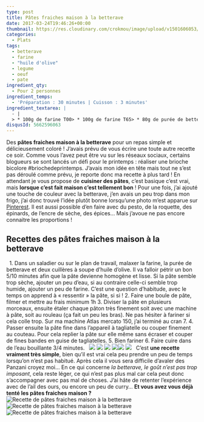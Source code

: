 ```yaml
---
type: post
title: Pâtes fraiches maison à la betterave
date: 2017-03-24T19:46:26+00:00
thumbnail: https://res.cloudinary.com/crokmou/image/upload/v1501606053/recette-pates-fraiches-maison-betterave-crokmou-blog-cuisine-voyage-1-8-73x110_c0zr8b.jpg
categories: 
  - Plats
tags: 
  - betterave
  - farine
  - "huile d'olive"
  - legume
  - oeuf
  - pate
ingredient_qty: 
  - Pour 2 personnes
ingredient_temps: 
  - 'Préparation : 30 minutes | Cuisson : 3 minutes'
ingredient_textarea: |
  - |
  > * 100g de farine T00> * 100g de farine T65> * 80g de purée de betterave> * eau> * 2 càs huile d'olive ([Kalios](http://mykalios.com/) pour moi)
disqusId: 5662596063
---
```


Des **pâtes fraiches maison à la betterave** pour un repas simple et délicieusement coloré ! J’avais prévu de vous écrire une toute autre recette ce soir. Comme vous l’avez peut être vu sur les réseaux sociaux, certains blogueurs se sont lancés un défi pour le printemps : réaliser une brioche bicolore #briochedeprintemps. J’avais mon idée en tête mais tout ne s’est pas déroulé comme prévu, je reporte donc ma recette à plus tard ! En attendant je vous propose de **cuisiner des pâtes**, c’est basique c’est vrai, mais **lorsque c’est fait maison c’est tellement bon** ! Pour une fois, j’ai ajouté une touche de couleur avec la betterave, j’en avais un peu trop dans mon frigo, j’ai donc trouvé l’idée plutôt bonne lorsqu’une photo m’est apparue sur [Pinterest](https://www.pinterest.com/blogcrokmou/). Il est aussi possible d’en faire avec du pesto, de la roquette, des épinards, de l’encre de sèche, des épices… Mais j’avoue ne pas encore connaitre les proportions !    

## **Recettes des pâtes fraiches maison à la betterave**

  1\. Dans un saladier ou sur le plan de travail, malaxer la farine, la purée de betterave et deux cuillères à soupe d’huile d’olive. Il va falloir pétrir un bon 5/10 minutes afin que la pâte devienne homogène et lisse. Si la pâte semble trop sèche, ajouter un peu d’eau, si au contraire celle-ci semble trop humide, ajouter un peu de farine. C’est une question d’habitude, avec le temps on apprend à « ressentir » la pâte, si si ! 2\. Faire une boule de pâte, filmer et mettre au frais minimum 1h 3\. Diviser la pâte en plusieurs morceaux, ensuite étaler chaque pâton très finement soit avec une machine à pâte, soit au rouleau (ça fait un peu les bras). Ne pas hésiter à fariner si cela colle trop. Sur ma machine Atlas mercato 150, j’ai terminé au cran 7. 4\. Passer ensuite la pâte fine dans l’appareil à tagliatelle ou couper finement au couteau. Pour cela replier la pâte sur elle même sans écraser et couper de fines bandes en guise de tagliatelles. 5\. Bien fariner 6\. Faire cuire dans de l’eau bouillante 3/4 minutes.   ![](https://res.cloudinary.com/crokmou/image/upload/v1501606058/recette-pates-fraiches-maison-betterave-crokmou-blog-cuisine-voyage-1_fiw2ne.jpg) ![](https://res.cloudinary.com/crokmou/image/upload/v1501606048/recette-pates-fraiches-maison-betterave-crokmou-blog-cuisine-voyage-1-1_fmdjxd.jpg) ![](https://res.cloudinary.com/crokmou/image/upload/v1501606047/recette-pates-fraiches-maison-betterave-crokmou-blog-cuisine-voyage-1-2_tbnj7b.jpg) ![](https://res.cloudinary.com/crokmou/image/upload/v1501606062/recette-pates-fraiches-maison-betterave-crokmou-blog-cuisine-voyage-1-10_ikas9q.jpg)![](https://res.cloudinary.com/crokmou/image/upload/v1501606054/recette-pates-fraiches-maison-betterave-crokmou-blog-cuisine-voyage-1-4_zl8sm6.jpg) ![](https://res.cloudinary.com/crokmou/image/upload/v1501606052/recette-pates-fraiches-maison-betterave-crokmou-blog-cuisine-voyage-1-3_m2tvxx.jpg)   C’est **une recette vraiment très simple**, bien qu’il est vrai cela peu prendre un peu de temps lorsqu’on n’est pas habitué. Après cela il vous sera difficile d’avaler des Panzani croyez moi… En ce qui concerne _la betterave, le goût n’est pas trop imposant_, cela reste léger, ce qui n’est pas plus mal car cela peut donc s’accompagner avec pas mal de choses. J’ai hâte de retenter l’expérience avec de l’ail des ours, ou encore un peu de curry… **Et vous avez vous déjà tenté les pâtes fraiches maison ?**   ![Recette de pâtes fraiches maison à la betterave](https://res.cloudinary.com/crokmou/image/upload/v1501606061/recette-pates-fraiches-maison-betterave-crokmou-blog-cuisine-voyage-1-6_zupjii.jpg "Recette de pâtes fraiches maison à la betterave") ![Recette de pâtes fraiches maison à la betterave](https://res.cloudinary.com/crokmou/image/upload/v1501606055/recette-pates-fraiches-maison-betterave-crokmou-blog-cuisine-voyage-1-5_eys6of.jpg "Recette de pâtes fraiches maison à la betterave")![Recette de pâtes fraiches maison à la betterave](https://res.cloudinary.com/crokmou/image/upload/v1501606057/recette-pates-fraiches-maison-betterave-crokmou-blog-cuisine-voyage-1-7_do7eec.jpg "Recette de pâtes fraiches maison à la betterave")